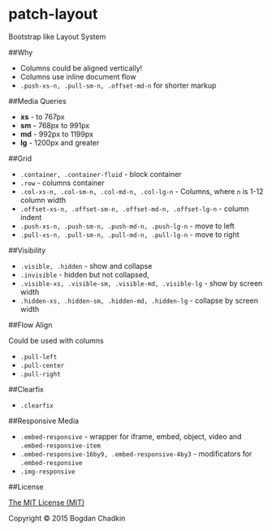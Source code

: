 # patch-layout
Bootstrap like Layout System

##Why

- Columns could be aligned vertically!
- Columns use inline document flow
- `.push-xs-n, .pull-sm-n, .offset-md-n` for shorter markup

##Media Queries

- **xs** - to 767px
- **sm** - 768px to 991px
- **md** - 992px to 1199px
- **lg** - 1200px and greater

##Grid

- `.container, .container-fluid` - block container
- `.row` - columns container
- `.col-xs-n, .col-sm-n, .col-md-n, .col-lg-n` - Columns, where `n` is 1-12 column width
- `.offset-xs-n, .offset-sm-n, .offset-md-n, .offset-lg-n` - column indent
- `.push-xs-n, .push-sm-n, .push-md-n, .push-lg-n` - move to left
- `.pull-xs-n, .pull-sm-n, .pull-md-n, .pull-lg-n` - move to right

##Visibility

- `.visible, .hidden` - show and collapse
- `.invisible` - hidden but not collapsed,
- `.visible-xs, .visible-sm, .visible-md, .visible-lg` - show by screen width
- `.hidden-xs, .hidden-sm, .hidden-md, .hidden-lg` - collapse by screen width

##Flow Align

Could be used with columns

- `.pull-left`
- `.pull-center`
- `.pull-right`

##Clearfix
- `.clearfix`

##Responsive Media

- `.embed-responsive` - wrapper for iframe, embed, object, video and `.embed-responsive-item`
- `.embed-responsive-16by9, .embed-responsive-4by3` - modificators for `.embed-responsive`
- `.img-responsive`

##License

[The MIT License (MIT)](LICENSE)

Copyright &copy; 2015 Bogdan Chadkin
